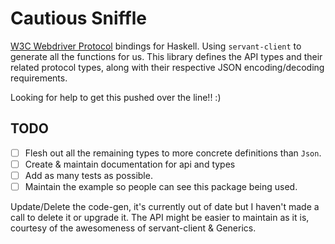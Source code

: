# Cautious Sniffle

[W3C Webdriver Protocol](https://w3c.github.io/webdriver/) bindings for Haskell.
Using `servant-client` to generate all the functions for us. This library
defines the API types and their related protocol types, along with their
respective JSON encoding/decoding requirements.

Looking for help to get this pushed over the line!! :) 

## TODO

- [ ] Flesh out all the remaining types to more concrete definitions than `Json`.
- [ ] Create & maintain documentation for api and types
- [ ] Add as many tests as possible.
- [ ] Maintain the example so people can see this package being used.

Update/Delete the code-gen, it's currently out of date but I haven't made a call
to delete it or upgrade it. The API might be easier to maintain as it is,
courtesy of the awesomeness of servant-client & Generics.